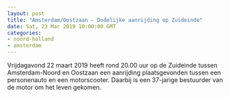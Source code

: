 ```yaml
---
layout: post
title: "Amsterdam/Oostzaan - Dodelijke aanrijding op Zuideinde"
date: Sat, 23 Mar 2019 10:00:00 GMT
categories: 
- noord-holland 
- amsterdam 
---
```


Vrijdagavond 22 maart 2019 heeft rond 20.00 uur op de Zuideinde tussen Amsterdam-Noord en Oostzaan een aanrijding plaatsgevonden tussen een personenauto en een motorscooter. Daarbij is een 37-jarige bestuurder van de motor om het leven gekomen.
